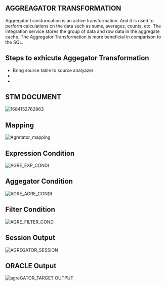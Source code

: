 ## AGGREAGATOR TRANSFORMATION
Aggregator transformation is an active transformation. And it is used to perform calculations on the data such as sums, averages, counts, etc. The integration service stores the group of data and row data in the aggregate cache. The Aggregator Transformation is more beneficial in comparison to the SQL.

## Steps to exhicute Aggegator Transformation
* Bring source table to source analyazer
*
*

## STM DOCUMENT
![1684152762863](https://github.com/Akshaykelagade/INFORMATICA/assets/98802184/f202a5a8-5316-42bd-b32a-f515c7fe01cb)



## Mapping
![Agretator_mapping](https://github.com/Akshaykelagade/INFORMATICA/assets/98802184/842d8bad-18ba-485e-a6b9-ddc4ca23a0ab)

## Expression Condition
![AGRE_EXP_CONDI](https://github.com/Akshaykelagade/INFORMATICA/assets/98802184/dfb9bb84-3a22-4186-b48e-6716e7032ccf)

## Aggegator Condition
![AGRE_AGRE_CONDI](https://github.com/Akshaykelagade/INFORMATICA/assets/98802184/a88e76fb-2642-428b-acb6-e039b6901a8f)

## Filter Condition
![AGRE_FILTER_COND](https://github.com/Akshaykelagade/INFORMATICA/assets/98802184/3952d019-4036-4ae3-8df0-cf61981f2f7b)

## Session Output
![AGREGATOR_SESSION](https://github.com/Akshaykelagade/INFORMATICA/assets/98802184/89ea612d-25de-4013-92d6-b0f052e3e07c)

## ORACLE Output
![agreGATOR_TARGET OUTPUT](https://github.com/Akshaykelagade/INFORMATICA/assets/98802184/9348373f-bb6a-49a7-a8ff-d867aeee5302)



